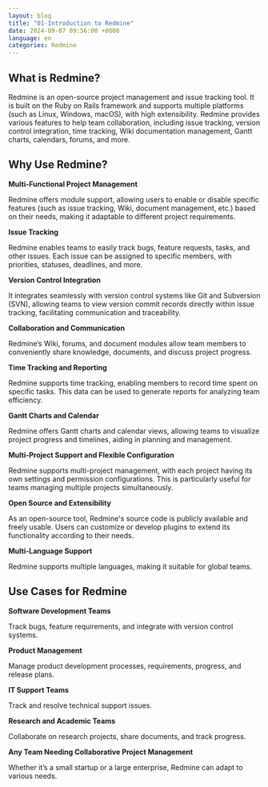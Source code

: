 ```yaml
---
layout: blog
title: "01-Introduction to Redmine"
date: 2024-09-07 09:56:00 +0800
language: en
categories: Redmine
---
```


## What is Redmine?

<p class="text-wrap mx-2">
Redmine is an open-source project management and issue tracking tool. It is built on the Ruby on Rails framework and supports multiple platforms (such as Linux, Windows, macOS), with high extensibility. Redmine provides various features to help team collaboration, including issue tracking, version control integration, time tracking, Wiki documentation management, Gantt charts, calendars, forums, and more.
</p>

## Why Use Redmine?

**Multi-Functional Project Management**

<p class="text-wrap mx-2">
Redmine offers module support, allowing users to enable or disable specific features (such as issue tracking, Wiki, document management, etc.) based on their needs, making it adaptable to different project requirements.
</p>

**Issue Tracking**

<p class="text-wrap mx-2">
Redmine enables teams to easily track bugs, feature requests, tasks, and other issues. Each issue can be assigned to specific members, with priorities, statuses, deadlines, and more.
</p>

**Version Control Integration**

<p class="text-wrap mx-2">
It integrates seamlessly with version control systems like Git and Subversion (SVN), allowing teams to view version commit records directly within issue tracking, facilitating communication and traceability.
</p>

**Collaboration and Communication**

<p class="text-wrap mx-2">
Redmine’s Wiki, forums, and document modules allow team members to conveniently share knowledge, documents, and discuss project progress.
</p>

**Time Tracking and Reporting**

<p class="text-wrap mx-2">
Redmine supports time tracking, enabling members to record time spent on specific tasks. This data can be used to generate reports for analyzing team efficiency.
</p>

**Gantt Charts and Calendar**

<p class="text-wrap mx-2">
Redmine offers Gantt charts and calendar views, allowing teams to visualize project progress and timelines, aiding in planning and management.
</p>

**Multi-Project Support and Flexible Configuration**

<p class="text-wrap mx-2">
Redmine supports multi-project management, with each project having its own settings and permission configurations. This is particularly useful for teams managing multiple projects simultaneously.
</p>

**Open Source and Extensibility**

<p class="text-wrap mx-2">
As an open-source tool, Redmine's source code is publicly available and freely usable. Users can customize or develop plugins to extend its functionality according to their needs.
</p>

**Multi-Language Support**

<p class="text-wrap mx-2">
Redmine supports multiple languages, making it suitable for global teams.
</p>

## Use Cases for Redmine

**Software Development Teams**

<p class="text-wrap mx-2">
Track bugs, feature requirements, and integrate with version control systems.
</p>

**Product Management**

<p class="text-wrap mx-2">
Manage product development processes, requirements, progress, and release plans.
</p>

**IT Support Teams**

<p class="text-wrap mx-2">
Track and resolve technical support issues.
</p>

**Research and Academic Teams**

<p class="text-wrap mx-2">
Collaborate on research projects, share documents, and track progress.
</p>

**Any Team Needing Collaborative Project Management**

<p class="text-wrap mx-2">
Whether it’s a small startup or a large enterprise, Redmine can adapt to various needs.
</p>
